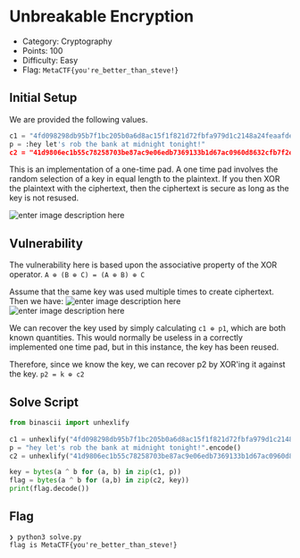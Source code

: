 # Unbreakable Encryption

 - Category: Cryptography
 - Points: 100
 - Difficulty: Easy
 - Flag: ``MetaCTF{you're_better_than_steve!}``

## Initial Setup

We are provided the following values.

```python
c1 = "4fd098298db95b7f1bc205b0a6d8ac15f1f821d72fbfa979d1c2148a24feaafdee8d3108e8ce29c3ce1291"
p = :hey let's rob the bank at midnight tonight!"
c2 = "41d9806ec1b55c78258703be87ac9e06edb7369133b1d67ac0960d8632cfb7f2e7974e0ff3c536c1871b"
```

This is an implementation of a one-time pad.
A one time pad involves the random selection of a key in equal length to the plaintext. If you then XOR the plaintext with the ciphertext, then the ciphertext is secure as long as the key is not resused.

![enter image description here](https://wikimedia.org/api/rest_v1/media/math/render/svg/ff9b8f1e11968e11bb13fae563ea5113ca1578b8)

## Vulnerability

The vulnerability here is based upon the associative property of the XOR operator.
``A ⊕ (B ⊕ C) = (A ⊕ B) ⊕ C``

Assume that the same key was used multiple times to create ciphertext. Then we have:
![enter image description here](https://wikimedia.org/api/rest_v1/media/math/render/svg/ff9b8f1e11968e11bb13fae563ea5113ca1578b8)
![enter image description here](https://wikimedia.org/api/rest_v1/media/math/render/svg/9e87e7aba43cfbd3b30ce4fe095d22902f0ebb72)

We can recover the key used by simply calculating ``c1 ⊕ p1``, which are both known quantities. This would normally be useless in a correctly implemented one time pad, but in this instance, the key has been reused.

Therefore, since we know the key, we can recover p2 by XOR'ing it against the key.
``p2 = k ⊕ c2``

## Solve Script

```python
from binascii import unhexlify
  
c1 = unhexlify("4fd098298db95b7f1bc205b0a6d8ac15f1f821d72fbfa979d1c2148a24feaafdee8d3108e8ce29c3ce1291")
p = "hey let's rob the bank at midnight tonight!".encode()
c2 = unhexlify("41d9806ec1b55c78258703be87ac9e06edb7369133b1d67ac0960d8632cfb7f2e7974e0ff3c536c1871b")

key = bytes(a ^ b for (a, b) in zip(c1, p))
flag = bytes(a ^ b for (a,b) in zip(c2, key))
print(flag.decode())
```

## Flag
```
❯ python3 solve.py 
flag is MetaCTF{you're_better_than_steve!}
```

